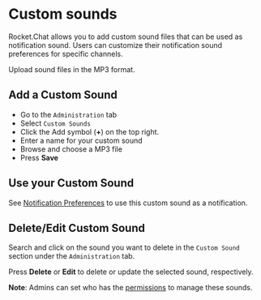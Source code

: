 # Custom sounds

Rocket.Chat allows you to add custom sound files that can be used as notification sound. Users can customize their notification sound preferences for specific channels.

Upload sound files in the MP3 format.

## Add a Custom Sound

* Go to the `Administration` tab
* Select `Custom Sounds`
* Click the Add symbol \(**+**\) on the top right.
* Enter a name for your custom sound
* Browse and choose a MP3 file
* Press **Save**

## Use your Custom Sound

See [Notification Preferences](../../user-guides/channels/#notifications-preferences) to use this custom sound as a notification.

## Delete/Edit Custom Sound

Search and click on the sound you want to delete in the `Custom Sound` section under the `Administration` tab.

Press **Delete** or **Edit** to delete or update the selected sound, respectively.

**Note**: Admins can set who has the [permissions](permissions-1.md) to manage these sounds.

